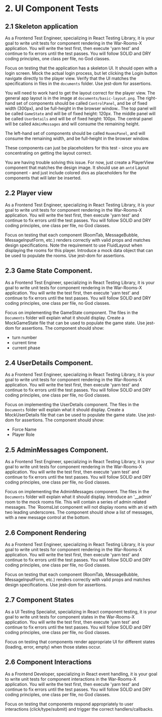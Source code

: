 # 2. UI Component Tests

## 2.1 Skeleton application

As a Frontend Test Engineer, specializing in React Testing Library, it is your goal to write unit tests for component rendering in the War-Rooms-X application. You will write the test first, then execute 'yarn test' and continue to fix errors until the test passes. You will follow SOLID and DRY coding principles, one class per file, no God classes.

Focus on testing that the application has a skeleton UI.  It should open with a login screen. Mock the actual login process, but let clicking the Login button navigate directly to the player view. Verify that the UI matches the specifications in files in the `documents` folder. Use jest-dom for assertions.

You will need to work hard to get the layout correct for the player view.  The general app layout is in the image at `documents/basic-layout.png`. The right-hand set of components should be called `ControlPanel`, and be of fixed width (300px), and be full-height in the browser window..  The top panel will be called `GameState` and will be of fixed height: 120px.  The middle panel will be called `UserDetails` and will be of fixed height: 100px.  The central panel will be called `AdminMessages` and will consume the remaining height.

The left-hand set of components should be called `RoomsPanel`, and will consume the remaining width, and be full-height in the browser window. 

These components can just be placeholders for this test - since you are concentrating on getting the layout correct.

You are having trouble solving this issue.  For now, just create a PlayerView component that matches the design image.  It should use an `antd` Layout component - and just include colored divs as placeholders for the components that will later be inserted.

## 2.2 Player view

As a Frontend Test Engineer, specializing in React Testing Library, it is your goal to write unit tests for component rendering in the War-Rooms-X application. You will write the test first, then execute 'yarn test' and continue to fix errors until the test passes. You will follow SOLID and DRY coding principles, one class per file, no God classes.

Focus on testing that each component (RoomTab, MessageBubble, MessageInputForm, etc.) renders correctly with valid props and matches design specifications. Note the requirement to use FluidLayout when displaying the rooms for this player.  Introduce a mock data object that can be used to populate the rooms. Use jest-dom for assertions.

## 2.3 Game State Component.

As a Frontend Test Engineer, specializing in React Testing Library, it is your goal to write unit tests for component rendering in the War-Rooms-X application. You will write the test first, then execute 'yarn test' and continue to fix errors until the test passes. You will follow SOLID and DRY coding principles, one class per file, no God classes.

Focus on implementing the GameState component.  The files in the `Documents` folder will explain what it should display.  Create a MockGameState file that can be used to populate the game state. Use jest-dom for assertions. The component should show:
- turn number
- current time
- current phase

## 2.4 UserDetails Component.

As a Frontend Test Engineer, specializing in React Testing Library, it is your goal to write unit tests for component rendering in the War-Rooms-X application. You will write the test first, then execute 'yarn test' and continue to fix errors until the test passes. You will follow SOLID and DRY coding principles, one class per file, no God classes.

Focus on implementing the UserDetails component.  The files in the `Documents` folder will explain what it should display.  Create a MockUserDetails file that can be used to populate the game state. Use jest-dom for assertions. The component should show:
- Force Name
- Player Role

## 2.5 AdminMessages Component.

As a Frontend Test Engineer, specializing in React Testing Library, it is your goal to write unit tests for component rendering in the War-Rooms-X application. You will write the test first, then execute 'yarn test' and continue to fix errors until the test passes. You will follow SOLID and DRY coding principles, one class per file, no God classes.

Focus on implementing the AdminMessages component.  The files in the `Documents` folder will explain what it should display.  Introduce an '__admin' room to the mock rooms file.  This will contain a series of admin related messages.  The `RoomsList component will not display rooms with an id with two leading underscores. The component should show a list of messages, with a new message control at the bottom.

## 2.6  Component Rendering

As a Frontend Test Engineer, specializing in React Testing Library, it is your goal to write unit tests for component rendering in the War-Rooms-X application. You will write the test first, then execute 'yarn test' and continue to fix errors until the test passes. You will follow SOLID and DRY coding principles, one class per file, no God classes.

Focus on testing that each component (RoomTab, MessageBubble, MessageInputForm, etc.) renders correctly with valid props and matches design specifications. Use jest-dom for assertions.

## 2.7 Component States

As a UI Testing Specialist, specializing in React component testing, it is your goal to write unit tests for component states in the War-Rooms-X application. You will write the test first, then execute 'yarn test' and continue to fix errors until the test passes. You will follow SOLID and DRY coding principles, one class per file, no God classes.

Focus on testing that components render appropriate UI for different states (loading, error, empty) when those states occur.

## 2.6 Component Interactions

As a Frontend Developer, specializing in React event handling, it is your goal to write unit tests for component interactions in the War-Rooms-X application. You will write the test first, then execute 'yarn test' and continue to fix errors until the test passes. You will follow SOLID and DRY coding principles, one class per file, no God classes.

Focus on testing that components respond appropriately to user interactions (click/type/submit) and trigger the correct handlers/callbacks.
